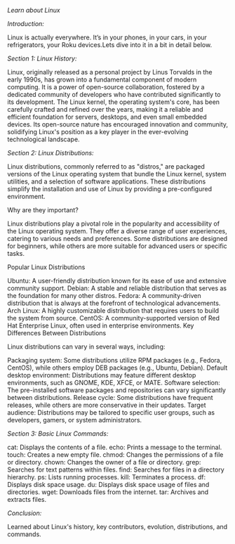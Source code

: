 *Learn about Linux*

*Introduction:*

Linux is actually everywhere. It’s in your phones, in your cars, in your refrigerators, your Roku devices.Lets dive into it in a bit in detail below.

*Section 1: Linux History:*

Linux, originally released as a personal project by Linus Torvalds in the early 1990s, has grown into a fundamental component of modern computing. It is a power of open-source collaboration, fostered by a dedicated community of developers who have contributed significantly to its development. The Linux kernel, the operating system's core, has been carefully crafted and refined over the years, making it a reliable and efficient foundation for servers, desktops, and even small embedded devices. Its open-source nature has encouraged innovation and community, solidifying Linux's position as a key player in the ever-evolving technological landscape.

*Section 2: Linux Distributions:*

Linux distributions, commonly referred to as "distros," are packaged versions of the Linux operating system that bundle the Linux kernel, system utilities, and a selection of software applications. These distributions simplify the installation and use of Linux by providing a pre-configured environment.

Why are they important?

Linux distributions play a pivotal role in the popularity and accessibility of the Linux operating system. They offer a diverse range of user experiences, catering to various needs and preferences. Some distributions are designed for beginners, while others are more suitable for advanced users or specific tasks.

Popular Linux Distributions

Ubuntu: A user-friendly distribution known for its ease of use and extensive community support.
Debian: A stable and reliable distribution that serves as the foundation for many other distros.
Fedora: A community-driven distribution that is always at the forefront of technological advancements.
Arch Linux: A highly customizable distribution that requires users to build the system from source.
CentOS: A community-supported version of Red Hat Enterprise Linux, often used in enterprise environments.
Key Differences Between Distributions

Linux distributions can vary in several ways, including:

Packaging system: Some distributions utilize RPM packages (e.g., Fedora, CentOS), while others employ DEB packages (e.g., Ubuntu, Debian).
Default desktop environment: Distributions may feature different desktop environments, such as GNOME, KDE, XFCE, or MATE.
Software selection: The pre-installed software packages and repositories can vary significantly between distributions.
Release cycle: Some distributions have frequent releases, while others are more conservative in their updates.
Target audience: Distributions may be tailored to specific user groups, such as developers, gamers, or system administrators.

*Section 3: Basic Linux Commands:*

cat: Displays the contents of a file.
echo: Prints a message to the terminal.
touch: Creates a new empty file.
chmod: Changes the permissions of a file or directory.
chown: Changes the owner of a file or directory.
grep: Searches for text patterns within files.
find: Searches for files in a directory hierarchy.
ps: Lists running processes.
kill: Terminates a process.
df: Displays disk space usage.
du: Displays disk space usage of files and directories.
wget: Downloads files from the internet.
tar: Archives and extracts files.

*Conclusion:*

Learned about Linux's history, key contributors, evolution, distributions, and commands.